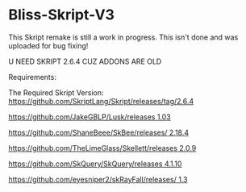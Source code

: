 # Bliss-Skript-V3
This Skript remake is still a work in progress. This isn't done and was uploaded for bug fixing!

U NEED SKRIPT 2.6.4 CUZ ADDONS ARE OLD

Requirements:

  The Required Skript Version: https://github.com/SkriptLang/Skript/releases/tag/2.6.4

  [https://github.com/JakeGBLP/Lusk/releases 1.03](https://github.com/JakeGBLP/Lusk/releases/tag/1.0.3)

  [https://github.com/ShaneBeee/SkBee/releases/ 2.18.4](https://github.com/ShaneBeee/SkBee/releases/tag/2.18.4)

  [https://github.com/TheLimeGlass/Skellett/releases 2.0.9](https://github.com/TheLimeGlass/Skellett/releases/tag/2.0.9)

  [ https://github.com/SkQuery/SkQuery/releases 4.1.10](https://github.com/SkQuery/SkQuery/releases/tag/4.1.10)

  [https://github.com/eyesniper2/skRayFall/releases/ 1.3](https://github.com/eyesniper2/skRayFall/releases/tag/1.3)
  
  
